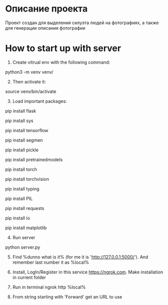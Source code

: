# Описание проекта

Проект создан для выделения силуэта людей на фотографиях, а также для генерации описания фотографии

# How to start up with server 

1. Create vitrual env with the following command:

python3 -m venv venv/

2. Then activate it:

source venv/bin/activate

3. Load important packages:

pip install flask

pip install sys

pip install tensorflow

pip install segmen

pip install pickle

pip install pretrainedmodels

pip install torch

pip install torchvision

pip install typing

pip install PIL

pip install requests

pip install io

pip install matplotlib

4. Run server

python server.py

5. Find %dunno what is it% (for me it is 'http://127.0.0.1:5000/'). And remember last number it as %local%

6. Install, LogIn/Register in this service https://ngrok.com. Make installation in current folder 

7. Run in terminal 
ngrok http %local%

8. From string starting with 'Forward' get an URL to use

